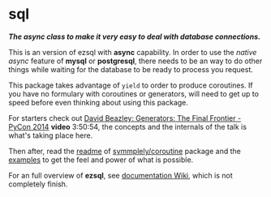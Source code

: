 # **sql**

***The async class to make it very easy to deal with database connections.***

This is an version of ezsql with **async** capability. In order to use the _native async_ feature of **mysql** or **postgresql**,
there needs to be an way to do other things while waiting for the database to be ready to process you request.

This package takes advantage of `yield` to order to produce coroutines.
If you have no formulary with coroutines or generators, will need to get up to speed before even thinking about using this package.

For starters check out [David Beazley: Generators: The Final Frontier - PyCon 2014](https://youtu.be/D1twn9kLmYg) __video__ 3:50:54, the concepts and the internals of the talk is what's taking place here.

Then after, read the [readme](https://symplely.github.io/coroutine/) of [symmplely/coroutine](https://github.com/symplely/coroutine) package and the [examples](https://github.com/symplely/coroutine/tree/master/examples) to get the feel and power of what is possible.

For an full overview of **ezsql**, see [documentation Wiki](https://github.com/ezSQL/ezsql/wiki/Documentation), which is not completely finish.

